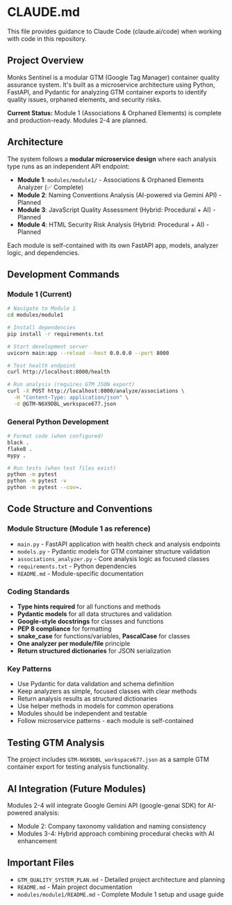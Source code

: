 # CLAUDE.md

This file provides guidance to Claude Code (claude.ai/code) when working with code in this repository.

## Project Overview

Monks Sentinel is a modular GTM (Google Tag Manager) container quality assurance system. It's built as a microservice architecture using Python, FastAPI, and Pydantic for analyzing GTM container exports to identify quality issues, orphaned elements, and security risks.

**Current Status:** Module 1 (Associations & Orphaned Elements) is complete and production-ready. Modules 2-4 are planned.

## Architecture

The system follows a **modular microservice design** where each analysis type runs as an independent API endpoint:

- **Module 1**: `modules/module1/` - Associations & Orphaned Elements Analyzer (✅ Complete)  
- **Module 2**: Naming Conventions Analysis (AI-powered via Gemini API) - Planned
- **Module 3**: JavaScript Quality Assessment (Hybrid: Procedural + AI) - Planned
- **Module 4**: HTML Security Risk Analysis (Hybrid: Procedural + AI) - Planned

Each module is self-contained with its own FastAPI app, models, analyzer logic, and dependencies.

## Development Commands

### Module 1 (Current)
```bash
# Navigate to Module 1
cd modules/module1

# Install dependencies
pip install -r requirements.txt

# Start development server
uvicorn main:app --reload --host 0.0.0.0 --port 8000

# Test health endpoint
curl http://localhost:8000/health

# Run analysis (requires GTM JSON export)
curl -X POST http://localhost:8000/analyze/associations \
  -H "Content-Type: application/json" \
  -d @GTM-N6X9DBL_workspace677.json
```

### General Python Development
```bash
# Format code (when configured)
black .
flake8 .
mypy .

# Run tests (when test files exist)
python -m pytest
python -m pytest -v
python -m pytest --cov=.
```

## Code Structure and Conventions

### Module Structure (Module 1 as reference)
- `main.py` - FastAPI application with health check and analysis endpoints
- `models.py` - Pydantic models for GTM container structure validation
- `associations_analyzer.py` - Core analysis logic as focused classes
- `requirements.txt` - Python dependencies
- `README.md` - Module-specific documentation

### Coding Standards
- **Type hints required** for all functions and methods
- **Pydantic models** for all data structures and validation
- **Google-style docstrings** for classes and functions  
- **PEP 8 compliance** for formatting
- **snake_case** for functions/variables, **PascalCase** for classes
- **One analyzer per module/file** principle
- **Return structured dictionaries** for JSON serialization

### Key Patterns
- Use Pydantic for data validation and schema definition
- Keep analyzers as simple, focused classes with clear methods
- Return analysis results as structured dictionaries
- Use helper methods in models for common operations
- Modules should be independent and testable
- Follow microservice patterns - each module is self-contained

## Testing GTM Analysis

The project includes `GTM-N6X9DBL_workspace677.json` as a sample GTM container export for testing analysis functionality.

## AI Integration (Future Modules)

Modules 2-4 will integrate Google Gemini API (google-genai SDK) for AI-powered analysis:
- Module 2: Company taxonomy validation and naming consistency
- Modules 3-4: Hybrid approach combining procedural checks with AI enhancement

## Important Files

- `GTM_QUALITY_SYSTEM_PLAN.md` - Detailed project architecture and planning
- `README.md` - Main project documentation
- `modules/module1/README.md` - Complete Module 1 setup and usage guide